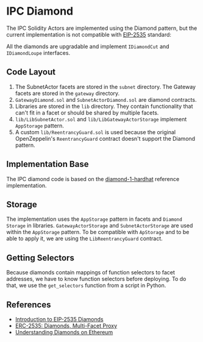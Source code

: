 # IPC Diamond

The IPC Solidity Actors are implemented using the Diamond pattern, but the current implementation
is not compatible with [EIP-2535](https://eips.ethereum.org/EIPS/eip-2535) standard:

All the diamonds are upgradable and implement `IDiamondCut` and `IDiamondLoupe` interfaces.

## Code Layout

1. The SubnetActor facets are stored in the `subnet` directory. The Gateway facets are stored in the `gateway` directory.
2. `GatewayDiamond.sol` and `SubnetActorDiamond.sol` are diamond contracts.
3. Libraries are stored in the `lib` directory. They contain functionality that can't fit in a facet or should be shared by multiple facets.
4. `lib/LibSubnetActor.sol` and `lib/LibGatewayActorStorage` implement `AppStorage` pattern.
5. A custom `lib/ReentrancyGuard.sol` is used because the original OpenZeppelin's `ReentrancyGuard` contract doesn't support the Diamond pattern.

## Implementation Base

The IPC diamond code is based on the [diamond-1-hardhat](https://github.com/mudgen/diamond-1-hardhat/tree/main/contracts) reference implementation.

## Storage

The implementation uses the `AppStorage` pattern in facets and `Diamond Storage` in libraries.
`GatewayActorStorage` and `SubnetActorStorage` are used within the `AppStorage` pattern.
To be compatible with `ApStorage` and to be able to apply it, we are using the `LibReentrancyGuard` contract.

## Getting Selectors

Because diamonds contain mappings of function selectors to facet addresses, we have to know function selectors before deploying.
To do that, we use the `get_selectors` function from a script in Python.

## References

- [Introduction to EIP-2535 Diamonds](https://eip2535diamonds.substack.com/p/introduction-to-the-diamond-standard)
- [ERC-2535: Diamonds, Multi-Facet Proxy](https://eips.ethereum.org/EIPS/eip-2535#facets-state-variables-and-diamond-storage)
- [Understanding Diamonds on Ethereum](https://dev.to/mudgen/understanding-diamonds-on-ethereum-1fb)
